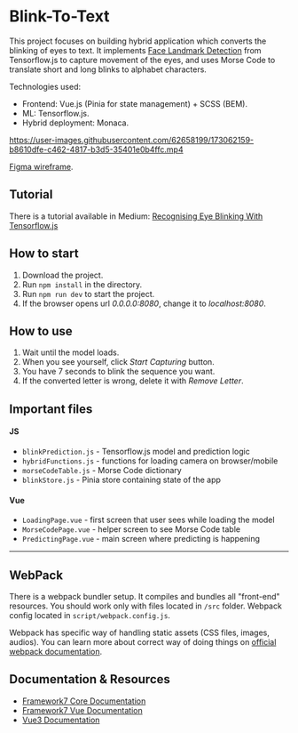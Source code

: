 # Blink-To-Text
This project focuses on building hybrid application which converts the blinking of eyes to text. It implements [Face Landmark Detection](https://github.com/tensorflow/tfjs-models/tree/master/face-landmarks-detection) from Tensorflow.js to capture movement of the eyes, and uses Morse Code to translate short and long blinks to alphabet characters.

Technologies used: 
- Frontend: Vue.js (Pinia for state management) + SCSS (BEM).
- ML: Tensorflow.js.
- Hybrid deployment: Monaca.

https://user-images.githubusercontent.com/62658199/173062159-b8610dfe-c462-4817-b3d5-35401e0b4ffc.mp4

[Figma wireframe](https://www.figma.com/file/I5GdkW2B4AzpY0vUUbVp7n/Blinking-to-Text?node-id=0%3A1).  

## Tutorial
There is a tutorial available in Medium: [Recognising Eye Blinking With Tensorflow.js](https://medium.com/the-web-tub/recognising-eye-blinking-with-tensorflow-js-3c02b738850d)

## How to start
1. Download the project.
2. Run `npm install` in the directory.
3. Run `npm run dev` to start the project.
4. If the browser opens url *0.0.0.0:8080*, change it to *localhost:8080*.

## How to use
1. Wait until the model loads.
2. When you see yourself, click *Start Capturing* button.
3. You have 7 seconds to blink the sequence you want.
4. If the converted letter is wrong, delete it with *Remove Letter*.

## Important files
#### JS
- `blinkPrediction.js` - Tensorflow.js model and prediction logic
- `hybridFunctions.js` - functions for loading camera on browser/mobile
- `morseCodeTable.js` - Morse Code dictionary
- `blinkStore.js` - Pinia store containing state of the app

#### Vue
- `LoadingPage.vue` - first screen that user sees while loading the model
- `MorseCodePage.vue` - helper screen to see Morse Code table
- `PredictingPage.vue` - main screen where predicting is happening

---

## WebPack

There is a webpack bundler setup. It compiles and bundles all "front-end" resources. You should work only with files located in `/src` folder. Webpack config located in `script/webpack.config.js`.

Webpack has specific way of handling static assets (CSS files, images, audios). You can learn more about correct way of doing things on [official webpack documentation](https://webpack.js.org/guides/asset-management/).


## Documentation & Resources

* [Framework7 Core Documentation](https://framework7.io/docs/)
* [Framework7 Vue Documentation](https://framework7.io/vue/)
* [Vue3 Documentation](https://v3.vuejs.org/guide/introduction.html)
